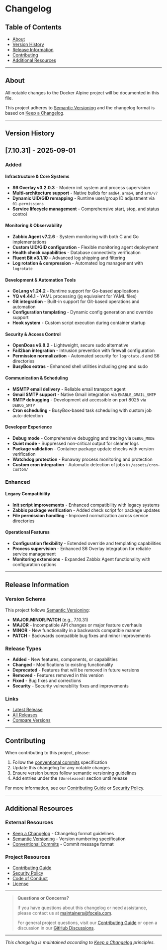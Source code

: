 # Changelog

## Table of Contents

- [About](#about)
- [Version History](#version-history)
- [Release Information](#release-information)
- [Contributing](#contributing)
- [Additional Resources](#additional-resources)

---

## About

All notable changes to the Docker Alpine project will be documented in this file.

This project adheres to [Semantic Versioning](https://semver.org/spec/v2.0.0.html) and the changelog format is based on [Keep a Changelog](https://keepachangelog.com/en/1.0.0/).

---

## Version History

## [7.10.31] - 2025-09-01

### Added

#### Infrastructure & Core Systems
- **S6 Overlay v3.2.0.3** - Modern init system and process supervision
- **Multi-architecture support** - Native builds for `amd64`, `arm64`, and `arm/v7`
- **Dynamic UID/GID remapping** - Runtime user/group ID adjustment via `01-permissions`
- **Service lifecycle management** - Comprehensive start, stop, and status control

#### Monitoring & Observability
- **Zabbix Agent v7.2.6** - System monitoring with both C and Go implementations
- **Custom UID/GID configuration** - Flexible monitoring agent deployment
- **Health check capabilities** - Database connectivity verification
- **Fluent Bit v3.1.10** - Advanced log shipping and filtering
- **Log rotation & compression** - Automated log management with `logrotate`

#### Development & Automation Tools
- **GoLang v1.24.2** - Runtime support for Go-based applications
- **YQ v4.44.1** - YAML processing (jq equivalent for YAML files)
- **Git integration** - Built-in support for Git-based operations and automation
- **Configuration templating** - Dynamic config generation and override support
- **Hook system** - Custom script execution during container startup

#### Security & Access Control
- **OpenDoas v6.8.2** - Lightweight, secure sudo alternative
- **Fail2ban integration** - Intrusion prevention with firewall configuration
- **Permission normalization** - Automated security for `logrotate.d` and S6 directories
- **BusyBox extras** - Enhanced shell utilities including grep and sudo

#### Communication & Scheduling
- **MSMTP email delivery** - Reliable email transport agent
- **Gmail SMTP support** - Native Gmail integration via `ENABLE_GMAIL_SMTP`
- **SMTP debugging** - Development aid accessible on port 8025 via `DEBUG_SMTP`
- **Cron scheduling** - BusyBox-based task scheduling with custom job auto-detection

#### Developer Experience
- **Debug mode** - Comprehensive debugging and tracing via `DEBUG_MODE`
- **Quiet mode** - Suppressed non-critical output for cleaner logs
- **Package validation** - Container package update checks with version verification
- **Watchdog protection** - Runaway process monitoring and protection
- **Custom cron integration** - Automatic detection of jobs in `/assets/cron-custom/`

### Enhanced

#### Legacy Compatibility
- **Init script improvements** - Enhanced compatibility with legacy systems
- **Zabbix package verification** - Added check script for package updates
- **File permission handling** - Improved normalization across service directories

#### Operational Features
- **Configuration flexibility** - Extended override and templating capabilities
- **Process supervision** - Enhanced S6 Overlay integration for reliable service management
- **Monitoring extensions** - Expanded Zabbix Agent functionality with configuration options

---

## Release Information

### Version Schema
This project follows [Semantic Versioning](https://semver.org/):
- **MAJOR.MINOR.PATCH** (e.g., 7.10.31)
- **MAJOR** - Incompatible API changes or major feature overhauls
- **MINOR** - New functionality in a backwards compatible manner
- **PATCH** - Backwards compatible bug fixes and minor improvements

### Release Types
- **Added** - New features, components, or capabilities
- **Changed** - Modifications to existing functionality
- **Deprecated** - Features that will be removed in future versions
- **Removed** - Features removed in this version
- **Fixed** - Bug fixes and corrections
- **Security** - Security vulnerability fixes and improvements

### Links
- [Latest Release](https://github.com/focela/docker-alpine/releases/latest)
- [All Releases](https://github.com/focela/docker-alpine/releases)
- [Compare Versions](https://github.com/focela/docker-alpine/compare)

---

## Contributing

When contributing to this project, please:
1. Follow the [conventional commits](https://conventionalcommits.org/) specification
2. Update this changelog for any notable changes
3. Ensure version bumps follow semantic versioning guidelines
4. Add entries under the `[Unreleased]` section until release

For more information, see our [Contributing Guide](CONTRIBUTING.md) or [Security Policy](SECURITY.md).

---

## Additional Resources

### External Resources
- [Keep a Changelog](https://keepachangelog.com/) - Changelog format guidelines
- [Semantic Versioning](https://semver.org/) - Version numbering specification
- [Conventional Commits](https://conventionalcommits.org/) - Commit message format

### Project Resources
- [Contributing Guide](CONTRIBUTING.md)
- [Security Policy](SECURITY.md)
- [Code of Conduct](CODE_OF_CONDUCT.md)
- [License](LICENSE)

---

> **Questions or Concerns?**
>
> If you have questions about this changelog or need assistance, please contact us at [maintainers@focela.com](mailto:maintainers@focela.com).
>
> For general project questions, visit our [Contributing Guide](CONTRIBUTING.md) or open a discussion in our [GitHub Discussions](https://github.com/focela/docker-alpine/discussions).

---

*This changelog is maintained according to [Keep a Changelog](https://keepachangelog.com/) principles.*
